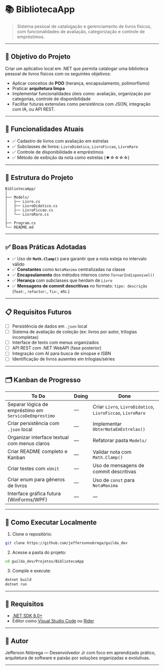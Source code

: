 
# 📚 BibliotecaApp

> Sistema pessoal de catalogação e gerenciamento de livros físicos, com funcionalidades de avaliação, categorização e controle de empréstimos.

---

## 🧠 Objetivo do Projeto

Criar um aplicativo local em .NET que permita catalogar uma biblioteca pessoal de livros físicos com os seguintes objetivos:
- Aplicar conceitos de **POO** (herança, encapsulamento, polimorfismo)
- Praticar **arquitetura limpa**
- Implementar funcionalidades úteis como: avaliação, organização por categorias, controle de disponibilidade
- Facilitar futuras extensões como persistência com JSON, integração com IA, ou API REST.

---

## 🚀 Funcionalidades Atuais

- ✅ Cadastro de livros com avaliação em estrelas
- ✅ Subclasses de livros: `LivroDidatico`, `LivroFiccao`, `LivroRaro`
- ✅ Controle de disponibilidade e empréstimos
- ✅ Método de exibição da nota como estrelas (★☆☆☆☆)

---

## 🧱 Estrutura do Projeto

```
BibliotecaApp/
│
├── Models/
│   ├── Livro.cs
│   ├── LivroDidatico.cs
│   ├── LivroFiccao.cs
│   └── LivroRaro.cs
│
├── Program.cs
└── README.md
```

---

## ✅ Boas Práticas Adotadas

- ✅ Uso de **`Math.Clamp()`** para garantir que a nota esteja no intervalo válido
- ✅ **Constantes** como `NotaMaxima` centralizadas na classe
- ✅ **Encapsulamento** dos métodos internos como `TornarIndisponivel()`
- ✅ **Herança** com subclasses que herdam de `Livro`
- ✅ **Mensagens de commit descritivas** no formato: `tipo: descrição` (`feat:`, `refactor:`, `fix:`, etc.)

---

## 📋 Requisitos Futuros

- [ ] Persistência de dados em `.json` local
- [ ] Sistema de avaliação de coleção (ex: livros por autor, trilogias incompletas)
- [ ] Interface de texto com menus organizados
- [ ] API REST com .NET WebAPI (fase posterior)
- [ ] Integração com AI para busca de sinopse e ISBN
- [ ] Identificação de livros ausentes em trilogias/séries

---

## 🗂️ Kanban de Progresso

| To Do | Doing | Done |
|------|-------|------|
| Separar lógica de empréstimo em `ServicoDeEmprestimo` | — | Criar `Livro`, `LivroDidatico`, `LivroFiccao`, `LivroRaro` |
| Criar persistência com `.json` local | — | Implementar `ObterNotaEmEstrelas()` |
| Organizar interface textual com menus claros | — | Refatorar pasta `Models/` |
| Criar README completo e Kanban | — | Validar nota com `Math.Clamp()` |
| Criar testes com `xUnit` | — | Uso de mensagens de commit descritivas |
| Criar enum para gêneros de livros | — | Uso de `const` para `NotaMaxima` |
| Interface gráfica futura (WinForms/WPF) | — | — |

---

## 🧪 Como Executar Localmente

1. Clone o repositório:
```bash
git clone https://github.com/jeffersonnobrega/guilda_dev
```

2. Acesse a pasta do projeto:
```bash
cd guilda_dev/Projetos/BibliotecaApp
```

3. Compile e execute:
```bash
dotnet build
dotnet run
```

---

## 📌 Requisitos

- [.NET SDK 8.0+](https://dotnet.microsoft.com/en-us/download)
- Editor como [Visual Studio Code](https://code.visualstudio.com/) ou [Rider](https://www.jetbrains.com/rider/)

---

## 🧠 Autor

Jefferson Nóbrega — Desenvolvedor Jr com foco em aprendizado prático, arquitetura de software e paixão por soluções organizadas e evolutivas.

---
